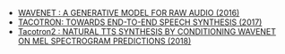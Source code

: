 - [WAVENET : A GENERATIVE MODEL FOR RAW AUDIO (2016)](https://arxiv.org/pdf/1609.03499)
- [TACOTRON: TOWARDS END-TO-END SPEECH SYNTHESIS (2017)](https://arxiv.org/pdf/1703.10135)
- [Tacotron2 : NATURAL TTS SYNTHESIS BY CONDITIONING WAVENET ON MEL SPECTROGRAM PREDICTIONS (2018)](https://arxiv.org/pdf/1712.05884)
